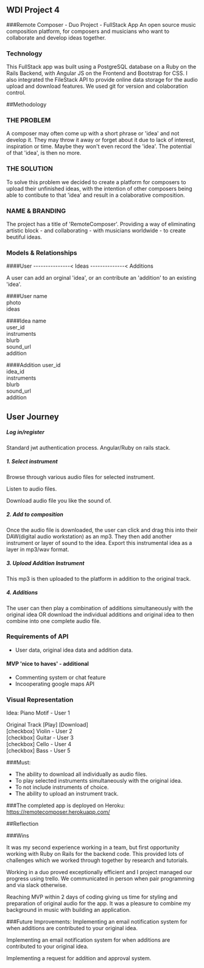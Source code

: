 ## WDI Project 4
###Remote Composer - Duo Project - FullStack App
An open source music composition platform, for composers and musicians who want to collaborate and develop ideas together. 

### **Technology**

This FullStack app was built using a PostgreSQL database on a Ruby on the Rails Backend, with Angular JS on the Frontend and Bootstrap for CSS. I also integrated the FileStack API to provide online data storage for the audio upload and download features. We used git for version and colaboration control.

##Methodology
 
### **THE PROBLEM**
A composer may often come up with a short phrase or 'idea' and not develop it. They may throw it away or forget about it due to lack of interest, inspiration or time. Maybe they won't even record the 'idea'. The potential of that 'idea', is then no more.

### **THE SOLUTION**
To solve this problem we decided to create a platform for composers to upload their unfinished ideas, with the intention of other composers being able to contibute to that 'idea' and result in a colaborative composition.

### **NAME & BRANDING**
The project has a title of 'RemoteComposer'. Providing a way of eliminating artistic block - and collaborating - with musicians worldwide - to create beutiful ideas.

### **Models & Relationships**

####User ---------------< Ideas --------------< Additions<br>

A user can add an orginal 'idea', or an contribute an 'addition' to an existing 'idea'.

####User
name<br>
photo<br>
ideas<br>

####Idea
name<br>
user_id<br>
instruments<br>
blurb<br>
sound_url<br>
addition<br>

####Addition
user_id<br>
idea_id<br>
instruments<br>
blurb<br>
sound_url<br>
addition<br>



## User Journey
##### Log in/register
Standard jwt authentication process. Angular/Ruby on rails stack.
    
##### 1. Select instrument
Browse through various audio files for selected instrument.

Listen to audio files.

Download audio file you like the sound of.
   
##### 2. Add to composition
Once the audio file is downloaded, the user can click and drag this into their DAW(digital audio workstation) as an mp3. They then add another instrument or layer of sound to the idea. Export this instrumental idea as a layer in mp3/wav format.

##### 3. Upload Addition Instrument

This mp3 is then uploaded to the platform in addition to the original track.

##### 4. Additions

The user can then play a combination of additions simultaneously with the original idea OR download the individual additions and original idea to then combine into one complete audio file.

### **Requirements of API**

* User data, original idea data and addition data.


#### MVP 'nice to haves' - additional
* Commenting system or chat feature
* Incooperating google maps API


### **Visual Representation**

Idea: Piano Motif - User 1

Original Track [Play] [Download]<br>
[checkbox] Violin - User 2<br>
[checkbox] Guitar - User 3<br>
[checkbox] Cello - User 4<br>
[checkbox] Bass - User 5<br>

###Must:
* The ability to download all individually as audio files. <br>
* To play selected instruments simultaneously with the original idea.<br>
* To not include instruments of choice.<br>
* The ability to upload an instrument track.

###The completed app is deployed on Heroku:
https://remotecomposer.herokuapp.com/

##Reflection

###Wins

It was my second experience working in a team, but first opportunity working with Ruby on Rails for the backend code. This provided lots of challenges which we worked through together by research and tutorials.

Working in a duo proved exceptionally efficient and I project managed our progress using trello. We communicated in person when pair programming and via slack otherwise.

Reaching MVP within 2 days of coding giving us time for styling and preparation of original audio for the app. It was a pleasure to combine my background in music with building an application.


###Future Improvements: Implementing an email notification system for when additions are contributed to your original idea.

Implementing an email notification system for when additions are contributed to your original idea.

Implementing a request for addition and approval system.
